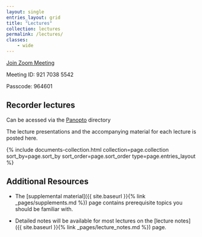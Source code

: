 ```yaml
---
layout: single
entries_layout: grid
title: "Lectures"
collection: lectures
permalink: /lectures/
classes:
    - wide
---
```



[Join Zoom Meeting](https://technion.zoom.us/j/92170385542?pwd=jd7cSGLMr7clbgprAR0IEToPb6lIPa.1)


Meeting ID: 921 7038 5542


Passcode: 964601


## Recorder lectures

Can be acessed via the [Panopto](https://panoptotech.cloud.panopto.eu/Panopto/Pages/Sessions/List.aspx?folderID=a1c5a124-18e4-4c97-b071-b22c00ef4c48) directory


The lecture presentations and the accompanying material for each lecture is posted here.

<div class="grid-collection-container">
    <div class="entries-{{ page.entries_layout }}">
    {% include documents-collection.html collection=page.collection sort_by=page.sort_by sort_order=page.sort_order type=page.entries_layout %}
    </div>
</div>

## Additional Resources


- The [supplemental material]({{ site.baseurl }}{% link _pages/supplements.md %}) page 
  contains prerequisite topics you should be familiar with.

- Detailed notes will be available for most lectures on the
  [lecture notes]({{ site.baseurl }}{% link _pages/lecture_notes.md %}) page.

